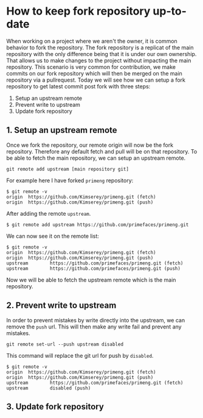 # How to keep fork repository up-to-date

When working on a project where we aren't the owner, it is common behavior to fork the repository. The fork repository is a replicat of the main repository with the only difference being that it is under our own ownership. That allows us to make changes to the project without impacting the main repository. This scenario is very common for contribution, we make commits on our fork repository which will then be merged on the main repository via a pullrequest.
Today we will see how we can setup a fork repository to get latest commit post fork with three steps:

1. Setup an upstream remote
2. Prevent write to upstream
3. Update fork repository

## 1. Setup an upstream remote

Once we fork the repository, our remote origin will now be the fork repository. Therefore any default fetch and pull will be on that repository. To be able to fetch the main repository, we can setup an upstream remote.

```
git remote add upstream [main repository git]
```

For example here I have forked `primeng` repository:

```
$ git remote -v
origin  https://github.com/Kimserey/primeng.git (fetch)
origin  https://github.com/Kimserey/primeng.git (push)
```

After adding the remote `upstream`.

```
$ git remote add upstream https://github.com/primefaces/primeng.git
```

We can now see it on the remote list:

```
$ git remote -v
origin  https://github.com/Kimserey/primeng.git (fetch)
origin  https://github.com/Kimserey/primeng.git (push)
upstream        https://github.com/primefaces/primeng.git (fetch)
upstream        https://github.com/primefaces/primeng.git (push)
```

Now we will be able to fetch the upstream remote which is the main repository.

## 2. Prevent write to upstream

In order to prevent mistakes by write directly into the upstream, we can remove the `push` url. This will then make any write fail and prevent any mistakes.

```
git remote set-url --push upstream disabled
```

This command will replace the git url for push by `disabled`.

```
$ git remote -v
origin  https://github.com/Kimserey/primeng.git (fetch)
origin  https://github.com/Kimserey/primeng.git (push)
upstream        https://github.com/primefaces/primeng.git (fetch)
upstream        disabled (push)
```

## 3. Update fork repository